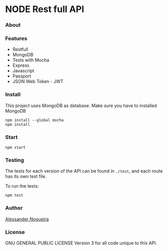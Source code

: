 # NODE Rest full API

### About

### Features
+ Restfull
+ MongoDB
+ Tests with Mocha
+ Express
+ Javascript
+ Passport
+ JSON Web Token - JWT


### Install
This project uses MongoDB as database. Make sure you have to installed MongoDB 
````
npm install --global mocha
npm install 
````

### Start
````
npm start
````

### Testing
The tests for each version of the API can be found in ````./test````, and each route has its own test file.

To run the tests:

````
npm test
````

### Author
[Alexsander Nogueira](https://github.com/alexnogueira4)

### License
GNU GENERAL PUBLIC LICENSE Version 3 for all code unique to this API.
